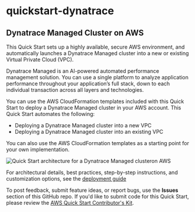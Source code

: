 # quickstart-dynatrace
## Dynatrace Managed Cluster on AWS

This Quick Start sets up a highly available, secure AWS environment, and automatically launches a Dynatrace Managed cluster into a new or existing Virtual Private Cloud (VPC).

Dynatrace Managed is an AI-powered automated performance management solution. You can use a single platform to analyze application performance throughout your application’s full stack, down to each individual transaction across all layers and technologies.

You can use the AWS CloudFormation templates included with this Quick Start to deploy a Dynatrace Managed cluster in your AWS account. This Quick Start automates the following:

- Deploying a Dynatrace Managed cluster into a new VPC
- Deploying a Dynatrace Managed cluster into an existing VPC 

You can also use the AWS CloudFormation templates as a starting point for your own implementation.

![Quick Start architecture for a Dynatrace Managed clusteron AWS](https://d0.awsstatic.com/partner-network/QuickStart/datasheets/dynatrace-managed-cluster-architecture.png)

For architectural details, best practices, step-by-step instructions, and customization options, see the [deployment guide](https://fwd.aws/eEEYJ)

To post feedback, submit feature ideas, or report bugs, use the **Issues** section of this GitHub repo.
If you'd like to submit code for this Quick Start, please review the [AWS Quick Start Contributor's Kit](https://aws-quickstart.github.io/).
